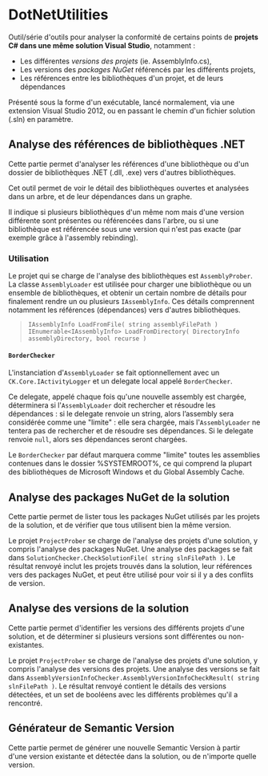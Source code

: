 DotNetUtilities
===============

Outil/série d'outils pour analyser la conformité de certains points de **projets C# dans une même solution Visual Studio**, notamment :

- Les différentes *versions des projets* (ie. AssemblyInfo.cs),
- Les versions des *packages NuGet* référencés par les différents projets,
- Les références entre les bibliothèques d'un projet, et de leurs dépendances

Présenté sous la forme d'un exécutable, lancé normalement, via une extension Visual Studio 2012, ou en passant le chemin d'un fichier solution (.sln) en paramètre.


Analyse des références de bibliothèques .NET
--------------------------------------------
Cette partie permet d'analyser les références d'une bibliothèque ou d'un dossier de bibliothèques .NET (.dll, .exe) vers d'autres bibliothèques.

Cet outil permet de voir le détail des bibliothèques ouvertes et analysées dans un arbre, et de leur dépendances dans un graphe.

Il indique si plusieurs bibliothèques d'un même nom mais d'une version différente sont présentes ou référencées dans l'arbre, ou si une bibliothèque est référencée sous une version qui n'est pas exacte (par exemple grâce à l'assembly rebinding).


### Utilisation ###

Le projet qui se charge de l'analyse des bibliothèques est `AssemblyProber`.
La classe `AssemblyLoader` est utilisée pour charger une bibliothèque ou un ensemble de bibliothèques, et obtenir un certain nombre de détails pour finalement rendre un ou plusieurs `IAssemblyInfo`. Ces détails comprennent notamment les références (dépendances) vers d'autres bibliothèques.

> `IAssemblyInfo LoadFromFile( string assemblyFilePath )`<br>
> `IEnumerable<IAssemblyInfo> LoadFromDirectory( DirectoryInfo assemblyDirectory, bool recurse )`


#### `BorderChecker` ####

L'instanciation d'`AssemblyLoader` se fait optionnellement avec un `CK.Core.IActivityLogger` et un delegate local appelé `BorderChecker`.

Ce delegate, appelé chaque fois qu'une nouvelle assembly est chargée, déterminera si l'`AssemblyLoader` doit rechercher et résoudre les dépendances : si le delegate renvoie un string, alors l’assembly sera considérée comme une "limite" : elle sera chargée, mais l'`AssemblyLoader` ne tentera pas de rechercher et de résoudre ses dépendances. Si le delegate renvoie `null`, alors ses dépendances seront chargées.

Le `BorderChecker` par défaut marquera comme "limite" toutes les assemblies contenues dans le dossier %SYSTEMROOT%, ce qui comprend la plupart des bibliothèques de Microsoft Windows et du Global Assembly Cache.


Analyse des packages NuGet de la solution
-----------------------------------------

Cette partie permet de lister tous les packages NuGet utilisés par les projets de la solution, et de vérifier que tous utilisent bien la même version.

Le projet `ProjectProber` se charge de l'analyse des projets d'une solution, y compris l'analyse des packages NuGet. Une analyse des packages se fait dans `SolutionChecker.CheckSolutionFile( string slnFilePath )`. Le résultat renvoyé inclut les projets trouvés dans la solution, leur références vers des packages NuGet, et peut être utilisé pour voir si il y a des conflits de version.


Analyse des versions de la solution
-----------------------------------

Cette partie permet d'identifier les versions des différents projets d'une solution, et de déterminer si plusieurs versions sont différentes ou non-existantes.

Le projet `ProjectProber` se charge de l'analyse des projets d'une solution, y compris l'analyse des versions des projets. Une analyse des versions se fait dans `AssemblyVersionInfoChecker.AssemblyVersionInfoCheckResult( string slnFilePath )`. Le résultat renvoyé contient le détails des versions détectées, et un set de booléens avec les différents problèmes qu'il a rencontré.


Générateur de Semantic Version
------------------------------

Cette partie permet de générer une nouvelle Semantic Version à partir d'une version existante et détectée dans la solution, ou de n'importe quelle version.